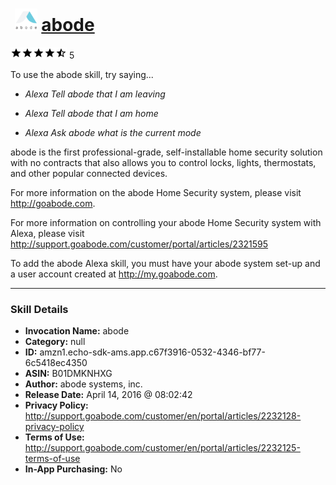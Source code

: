 # &nbsp;<img src="skill_icon" alt="abode icon" width="36"> [abode](http://alexa.amazon.com/#skills/amzn1.echo-sdk-ams.app.c67f3916-0532-4346-bf77-6c5418ec4350)
![4.6 stars](../../images/ic_star_black_18dp_1x.png)![4.6 stars](../../images/ic_star_black_18dp_1x.png)![4.6 stars](../../images/ic_star_black_18dp_1x.png)![4.6 stars](../../images/ic_star_black_18dp_1x.png)![4.6 stars](../../images/ic_star_half_black_18dp_1x.png) 5

To use the abode skill, try saying...

* *Alexa Tell abode that I am leaving*

* *Alexa Tell abode that I am home*

* *Alexa Ask abode what is the current mode*

abode is the first professional-grade, self-installable home security solution with no contracts that also allows you to control locks, lights, thermostats, and other popular connected devices.

For more information on the abode Home Security system, please visit http://goabode.com.

For more information on controlling your abode Home Security system with Alexa, please visit http://support.goabode.com/customer/portal/articles/2321595

To add the abode Alexa skill, you must have your abode system set-up and a user account created at http://my.goabode.com.

***

### Skill Details

* **Invocation Name:** abode
* **Category:** null
* **ID:** amzn1.echo-sdk-ams.app.c67f3916-0532-4346-bf77-6c5418ec4350
* **ASIN:** B01DMKNHXG
* **Author:** abode systems, inc.
* **Release Date:** April 14, 2016 @ 08:02:42
* **Privacy Policy:** http://support.goabode.com/customer/en/portal/articles/2232128-privacy-policy
* **Terms of Use:** http://support.goabode.com/customer/en/portal/articles/2232125-terms-of-use
* **In-App Purchasing:** No
